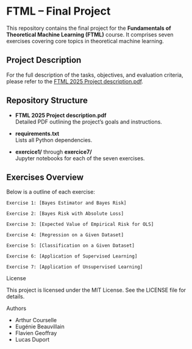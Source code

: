 # FTML – Final Project

This repository contains the final project for the **Fundamentals of Theoretical Machine Learning (FTML)** course. It comprises seven exercises covering core topics in theoretical machine learning.

## Project Description

For the full description of the tasks, objectives, and evaluation criteria, please refer to the [FTML 2025 Project description.pdf](FTML%202025%20Project%20description.pdf).

## Repository Structure

- **FTML 2025 Project description.pdf**  
  Detailed PDF outlining the project’s goals and instructions.

- **requirements.txt**  
  Lists all Python dependencies.

- **exercice1/** through **exercice7/**  
  Jupyter notebooks for each of the seven exercises.

## Exercises Overview

Below is a outline of each exercise: 

    Exercise 1: [Bayes Estimator and Bayes Risk]

    Exercise 2: [Bayes Risk with Absolute Loss]

    Exercise 3: [Expected Value of Empirical Risk for OLS]

    Exercise 4: [Regression on a Given Dataset]

    Exercise 5: [Classification on a Given Dataset]

    Exercise 6: [Application of Supervised Learning]

    Exercise 7: [Application of Unsupervised Learning]
    
License

This project is licensed under the MIT License. See the LICENSE file for details.

Authors

   -  Arthur Courselle
   -  Eugénie Beauvillain
   -  Flavien Geoffray 
   -  Lucas Duport
